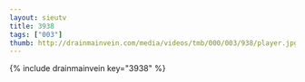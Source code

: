 ```yaml
--- 
layout: sieutv
title: 3938
tags: ["003"]
thumb: http://drainmainvein.com/media/videos/tmb/000/003/938/player.jpg
---
```

{% include drainmainvein key="3938" %} 

